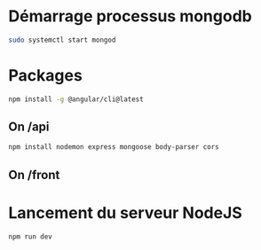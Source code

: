 # Démarrage processus mongodb
```bash
sudo systemctl start mongod
```

# Packages
```bash
npm install -g @angular/cli@latest
```

## On /api
```bash
npm install nodemon express mongoose body-parser cors
```

## On /front


# Lancement du serveur NodeJS
```bash
npm run dev
```